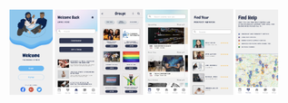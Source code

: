 <p float="left">
  <img src="https://github.com/akhomochkina/Bell/blob/main/my-app/src/assets/1.jpeg" width="15%" hight="15%">
   <img src="https://github.com/akhomochkina/Bell/blob/main/my-app/src/assets/2.jpeg" width="15%" hight="15%">
    <img src="https://github.com/akhomochkina/Bell/blob/main/my-app/src/assets/3.jpeg" width="15%" hight="15%">
     <img src="https://github.com/akhomochkina/Bell/blob/main/my-app/src/assets/4.jpeg" width="15%" hight="15%">
      <img src="https://github.com/akhomochkina/Bell/blob/main/my-app/src/assets/6.jpeg" width="15%" hight="15%">
   <img src="https://github.com/akhomochkina/Bell/blob/main/my-app/src/assets/5.jpeg" width="15%" hight="15%">

</p>
